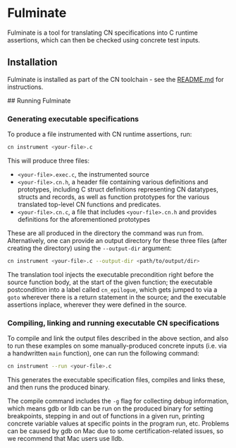 # Fulminate

Fulminate is a tool for translating CN specifications into C runtime assertions, which can then be checked using concrete test inputs.

## Installation

Fulminate is installed as part of the CN toolchain - see the [README.md](../installation.md) for instructions.

## Running Fulminate

### Generating executable specifications

To produce a file instrumented with CN runtime assertions, run:

```bash
cn instrument <your-file>.c
```

This will produce three files:

* `<your-file>.exec.c`, the instrumented source
* `<your-file>.cn.h`, a header file containing various definitions and prototypes, including C struct definitions representing CN datatypes, structs and records, as well as function prototypes for the various translated top-level CN functions and predicates.
* `<your-file>.cn.c`, a file that includes `<your-file>.cn.h` and provides definitions for the aforementioned prototypes


These are all produced in the directory the command was run from. Alternatively, one can provide an output directory for these three files (after creating the directory) using the `--output-dir` argument:


```bash
cn instrument <your-file>.c --output-dir <path/to/output/dir>
```

The translation tool injects the executable precondition right before the source function body, at the start of the given function; the executable postcondition into a label called `cn_epilogue`, which gets jumped to via a `goto` wherever there is a return statement in the source; and the executable assertions inplace, wherever they were defined in the source.

### Compiling, linking and running executable CN specifications

To compile and link the output files described in the above section, and also to run these examples on some manually-produced concrete inputs (i.e. via a handwritten `main` function), one can run the following command:

```bash
cn instrument --run <your-file>.c
```

This generates the executable specification files, compiles and links these, and then runs the produced binary.

The compile command includes the `-g` flag for collecting debug information, which means gdb or lldb can be run on the produced binary for setting breakpoints, stepping in and out of functions in a given run, printing concrete variable values at specific points in the program run, etc.
Problems can be caused by gdb on Mac due to some certification-related issues, so we recommend that Mac users use lldb.
